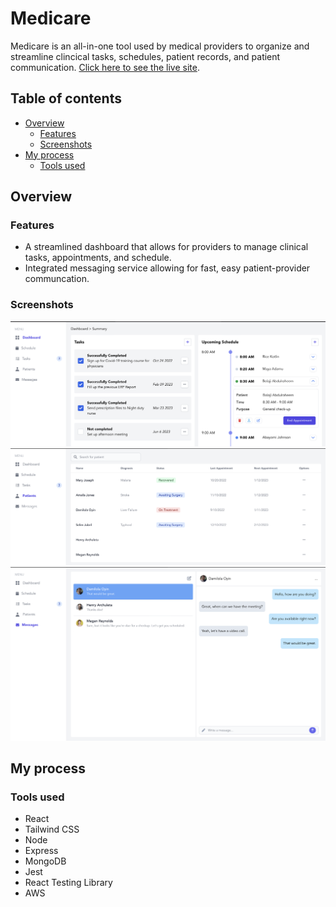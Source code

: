 # Medicare

Medicare is an all-in-one tool used by medical providers to organize and streamline clincical tasks, schedules, patient records, and patient communication.
[Click here to see the live site](http://52.14.184.81).

## Table of contents

- [Overview](#overview)
  - [Features](#features)
  - [Screenshots](#screenshots)
- [My process](#my-process)
  - [Tools used](#tools-used)

## Overview

### Features

- A streamlined dashboard that allows for providers to manage clinical tasks, appointments, and schedule.
- Integrated messaging service allowing for fast, easy patient-provider communcation.

### Screenshots

![](./dashboard.png)
![](./patients.png)
![](./messages.png)

## My process

### Tools used

- React
- Tailwind CSS
- Node
- Express
- MongoDB
- Jest
- React Testing Library
- AWS
